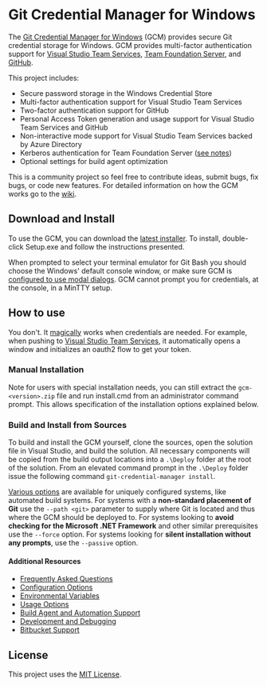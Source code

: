 # Git Credential Manager for Windows

The [Git Credential Manager for Windows](https://github.com/Microsoft/Git-Credential-Manager-for-Windows) (GCM) provides secure Git credential storage for Windows.
GCM provides multi-factor authentication support for [Visual Studio Team Services](https://www.visualstudio.com/), [Team Foundation Server](Faq.md#q-i-thought-microsoft-was-maintaining-this-why-does-the-gcm-not-work-as-expected-with-tfs), and [GitHub](https://github.com/).

This project includes:

* Secure password storage in the Windows Credential Store
* Multi-factor authentication support for Visual Studio Team Services
* Two-factor authentication support for GitHub
* Personal Access Token generation and usage support for Visual Studio Team Services and GitHub
* Non-interactive mode support for Visual Studio Team Services backed by Azure Directory
* Kerberos authentication for Team Foundation Server ([see notes](#q-i-thought-microsoft-was-maintaining-this-why-does-the-gcm-not-work-as-expected-with-tfs))
* Optional settings for build agent optimization

This is a community project so feel free to contribute ideas, submit bugs, fix bugs, or code new features.
For detailed information on how the GCM works go to the [wiki](https://github.com/Microsoft/Git-Credential-Manager-for-Windows/wiki/How-the-Git-Credential-Managers-works).

## Download and Install

To use the GCM, you can download the [latest installer](https://github.com/Microsoft/Git-Credential-Manager-for-Windows/releases/latest).
To install, double-click Setup.exe and follow the instructions presented.

When prompted to select your terminal emulator for Git Bash you should choose the Windows' default console window, or make sure GCM is [configured to use modal dialogs](Configuration.md#modalprompt).
GCM cannot prompt you for credentials, at the console, in a MinTTY setup.

## How to use

You don't.
It [magically](https://github.com/Microsoft/Git-Credential-Manager-for-Windows/issues/31) works when credentials are needed.
For example, when pushing to [Visual Studio Team Services](https://www.visualstudio.com), it automatically opens a window and initializes an oauth2 flow to get your token.

### Manual Installation

Note for users with special installation needs, you can still extract the `gcm-<version>.zip` file and run install.cmd from an administrator command prompt.
This allows specification of the installation options explained below.

### Build and Install from Sources

To build and install the GCM yourself, clone the sources, open the solution file in Visual Studio, and build the solution.
All necessary components will be copied from the build output locations into a `.\Deploy` folder at the root of the solution.
From an elevated command prompt in the `.\Deploy` folder issue the following command `git-credential-manager install`.

[Various options](Configuration.md) are available for uniquely configured systems, like automated build systems.
For systems with a **non-standard placement of Git** use the `--path <git>` parameter to supply where Git is located and thus where the GCM should be deployed to.
For systems looking to **avoid checking for the Microsoft .NET Framework** and other similar prerequisites use the `--force` option.
For systems looking for **silent installation without any prompts**, use the `--passive` option.

#### Additional Resources

* [Frequently Asked Questions](Faq.md)
* [Configuration Options](Configuration.md)
* [Environmental Variables](Environment.md)
* [Usage Options](CredentialManager.md)
* [Build Agent and Automation Support](Automation.md)
* [Development and Debugging](Development.md)
* [Bitbucket Support](Bitbucket.md)

## License

This project uses the [MIT License](https://github.com/Microsoft/Git-Credential-Manager-for-Windows/blob/master/LICENSE.txt).
